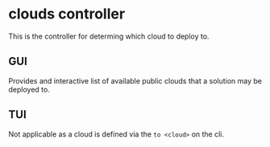# clouds controller

This is the controller for determing which cloud to deploy to.

## GUI

Provides and interactive list of available public clouds that a solution
may be deployed to.

## TUI

Not applicable as a cloud is defined via the `to <cloud>` on the cli.
